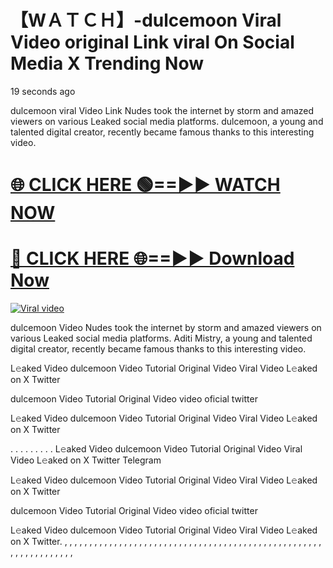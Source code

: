 # 【﻿WＡＴＣＨ】-dulcemoon Viral Video original Link viral On Social Media X Trending Now

19 seconds ago


dulcemoon viral Video Link Nudes took the internet by storm and amazed viewers on various Leaked social media platforms. dulcemoon, a young and talented digital creator, recently became famous thanks to this interesting video.




<h1><a href="https://sports-cola-tv.blogspot.com/2025/01/gg.html" rel="nofollow">🌐 CLICK HERE 🟢==►► WATCH NOW</a></h1>


<h1><a href="https://sports-cola-tv.blogspot.com/2025/01/gg.html" rel="nofollow"> 🔴 CLICK HERE 🌐==►► Download Now</a></h1>


<p><a href="https://sports-cola-tv.blogspot.com/2025/01/gg.html" rel="nofollow"><img src="https://i.imgur.com/dJHk4Zq.gif" alt="Viral video"></a></p>

dulcemoon Video Nudes took the internet by storm and amazed viewers on various Leaked social media platforms. Aditi Mistry, a young and talented digital creator, recently became famous thanks to this interesting video.

L𝚎aked Video dulcemoon Video Tutorial Original Video Viral Video L𝚎aked on X Twitter

dulcemoon Video Tutorial Original Video video oficial twitter

L𝚎aked Video dulcemoon Video Tutorial Original Video Viral Video L𝚎aked on X Twitter

. . . . . . . . . L𝚎aked Video dulcemoon Video Tutorial Original Video Viral Video L𝚎aked on X Twitter Telegram

L𝚎aked Video dulcemoon Video Tutorial Original Video Viral Video L𝚎aked on X Twitter

dulcemoon Video Tutorial Original Video video oficial twitter

L𝚎aked Video dulcemoon Video Tutorial Original Video Viral Video L𝚎aked on X Twitter. , , , , , , , , , , , , , , , , , , , , , , , , , , , , , , , , , , , , , , , , , , , , , , , , , , , , , , , , , , , , , , , , ,
